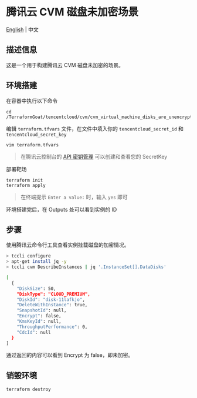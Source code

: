 # 腾讯云 CVM 磁盘未加密场景

[English](./README.md) | 中文

## 描述信息

这是一个用于构建腾讯云 CVM 磁盘未加密的场景。

## 环境搭建

在容器中执行以下命令

```shell
cd /TerraformGoat/tencentcloud/cvm/cvm_virtual_machine_disks_are_unencrypted
```

编辑 `terraform.tfvars` 文件，在文件中填入你的 `tencentcloud_secret_id` 和 `tencentcloud_secret_key`

```shell
vim terraform.tfvars
```

> 在腾讯云控制台的 [API 密钥管理](https://console.cloud.tencent.com/cam/capi) 可以创建和查看您的 SecretKey

部署靶场

```shell
terraform init
terraform apply
```

> 在终端提示 `Enter a value:` 时，输入 `yes` 即可

环境搭建完后，在 Outputs 处可以看到实例的 ID

## 步骤

使用腾讯云命令行工具查看实例挂载磁盘的加密情况。

```bash
> tccli configure
> apt-get install jq -y
> tccli cvm DescribeInstances | jq '.InstanceSet[].DataDisks'

[
  {
    "DiskSize": 50,
    "DiskType": "CLOUD_PREMIUM",
    "DiskId": "disk-11lafkjo",
    "DeleteWithInstance": true,
    "SnapshotId": null,
    "Encrypt": false,
    "KmsKeyId": null,
    "ThroughputPerformance": 0,
    "CdcId": null
  }
]
```

通过返回的内容可以看到 Encrypt 为 false，即未加密。

## 销毁环境

```shell
terraform destroy
```
